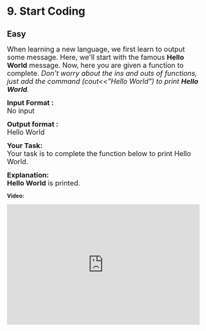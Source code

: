 # 9. Start Coding
## Easy
<div class="problem-statement">
                <p></p><p><span style="font-size:18px">When learning a new language, we first learn to output some message. Here, we'll start with the famous <strong>Hello World</strong> message. Now, here you are given a function to complete. <em>Don't worry about the ins and outs of functions, just add the command (cout&lt;&lt;"Hello World") to print <strong>Hello World</strong>.</em></span></p><p><span style="font-size:18px"><strong>Input Format :</strong><br>No input</span></p><p><span style="font-size:18px"><strong>Output format :</strong><br>Hello World</span></p><p><span style="font-size:18px"><strong>Your Task:</strong><br>Your task is to complete the function below to print Hello World.</span></p><p><span style="font-size:18px"><strong>Explanation:<br>Hello World</strong> is printed.</span></p><p><strong>Video:</strong></p><p><iframe frameborder="0" height="315" src="https://www.youtube.com/embed/37GG-T6B7bc" width="560" style="max-width: 100%;"></iframe></p> <p></p>
            </div>